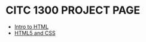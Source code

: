 # CITC 1300 PROJECT PAGE

<ul>
    <li><a href="Intro_to_html/index.html" target="_blank">Intro to HTML</a></li>
    <li><a href="HTML5_intro_to_css" target="_blank">HTML5 and CSS</a></li>
</ul>